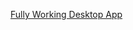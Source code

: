 [Fully Working Desktop App]([http://example.com](https://balibabu.github.io/myapp/#/storage/public/0d9888c3fa0e77ed8f5d6f71e2156da0))
